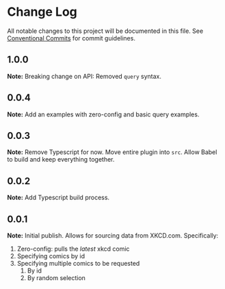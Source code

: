 # Change Log

All notable changes to this project will be documented in this file.
See [Conventional Commits](https://conventionalcommits.org) for commit guidelines.

## 1.0.0
**Note:** Breaking change on API: Removed `query` syntax.

## 0.0.4
**Note:** Add an examples with zero-config and basic query examples.

## 0.0.3
**Note:** Remove Typescript for now. Move entire plugin into `src`. Allow Babel to build and keep everything together.

## 0.0.2
**Note:** Add Typescript build process.

## 0.0.1

**Note:** Initial publish. Allows for sourcing data from XKCD.com. Specifically:
1. Zero-config: pulls the _latest_ xkcd comic
2. Specifying comics by id
3. Specifying multiple comics to be requested
    1. By id
    2. By random selection


